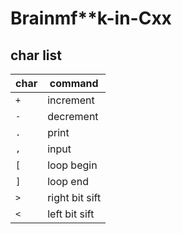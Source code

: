 # Brainmf\*\*k-in-Cxx

## char list

|char|command|
---|---    
|`+`|increment|
|`-`|decrement|  
|`.`|print|  
|`,`|input|  
|`[`|loop begin|
|`]`|loop end|
|`>`|right bit sift|
|`<`|left bit sift|
